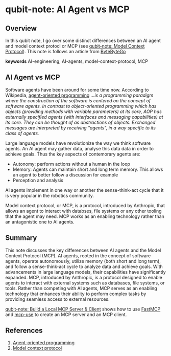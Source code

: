 # qubit-note: AI Agent vs MCP

## Overview

In this qubit note, I go over some distinct differences between an AI agent and model context protocl or MCP (see <a href="2025-04-23-model-context-protocol.md">qubit-note: Model Context Protocol</a>).
This note is follows an article from <a href="https://bytebytego.com/">ByteByteGo</a>

**keywords** AI-engineering, AI-agents,  model-context-protocol, MCP

## AI Agent vs MCP

Software agents have been around for some time now. According to Wikipedia, <a href="https://en.wikipedia.org/wiki/Agent-oriented_programming">agent-oriented programming</a> 
 _...is a programming paradigm where the construction of the software is centered on the concept of software agents. In contrast to object-oriented programming which has objects (providing methods with variable parameters) at its core, AOP has externally specified agents (with interfaces and messaging capabilities) at its core. They can be thought of as abstractions of objects. Exchanged messages are interpreted by receiving "agents", in a way specific to its class of agents._

 Large language models have revolutionize the way we think software agents. An AI agent may gather data, analyse this data data in order to achieve goals.
 Thus the key aspects of contemorary agents are:

 - Autonomy: perform actions without a human in the loop
 - Memory: Agents can maintain short and long term memory. This allows an agent to better follow a discussion for example
 - Perception and analysis

AI agents implement in one way or another the sense-think-act cycle that it is very popular in the robotics community.

Model context protocol, or MCP, is a protocol,  introduced by Anthropic, that allows an agent to interact with databses, file systems or any other tooling that the agent may need.
MCP works as an enabling technology rather than an antagonistic one to AI agents.


## Summary

This note discusses the key differences between AI agents and the Model Context Protocol (MCP). AI agents, rooted in the concept of software agents, operate autonomously, utilize memory (both short and long term), and follow a sense-think-act cycle to analyze data and achieve goals. With advancements in large language models, their capabilities have significantly expanded. MCP, introduced by Anthropic, is a protocol designed to enable agents to interact with external systems such as databases, file systems, or tools. Rather than competing with AI agents, MCP serves as an enabling technology that enhances their ability to perform complex tasks by providing seamless access to external resources.

<a href="../how_to/2025-08-27-build-local-mcp-server-and-client.md">qubit-note: Build a Local MCP Server & Client</a> shows how to use <a href="https://gofastmcp.com/getting-started/welcome">FastMCP</a> and <a href="https://github.com/mcp-use/mcp-use">mcp-use</a> to create an MCP server and an MCP client.


## References

1.  <a href="https://en.wikipedia.org/wiki/Agent-oriented_programming">Agent-oriented programming</a>
2. <a href="https://www.anthropic.com/news/model-context-protocol">Model context protocol</a>